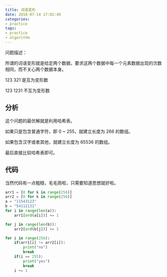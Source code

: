 ```yaml
---
title: 词语变形
date: 2018-07-14 17:02:49
categories:
- practice
tags:
- practice
- algorithm
---
```

问题描述：

所谓的词语变形就是给定两个数据，要求这两个数据中每一个元素数据出现的次数相同，而不关心两个数据本身。

123     321 是互为变形数

123     1231 不互为变形数

<!-- more -->

## 分析

这个问题的最优解就是利用哈希表。

如果只是包含普通字符，即 0 ~ 255，就建立长度为 266 的数组。

如果包含汉字或者其他，就建立长度为 65536 的数组。

最后直接比较哈希表即可。 

## 代码

当然代码有一点粗糙，毛毛雨啦，只需要知道思想就好啦。

```python
arr1 = [0 for k in range(256)]
arr2 = [0 for k in range(256)]
a = "11543123"
b = "54112131"
for i in range(len(a)):
    arr1[ord(a[i])] += 1

for j in range(len(b)):
    arr2[ord(b[j])] += 1

for i in range(256):
    if(arr1[i] != arr2[i]):
        print("no")
        break
    if(i == 255):
        print("yes")
        break
    i += 1
```
